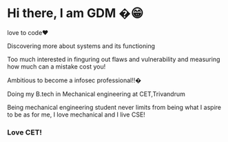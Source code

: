 # Hi there, I am GDM �😁

 
 
 love to code❤


Discovering more about systems and its functioning

Too much interested in finguring out flaws and vulnerability and measuring how much can a mistake cost you!




Ambitious to become a infosec professional!!�
 
 

Doing my B.tech in Mechanical engineering at CET,Trivandrum

Being mechanical engineering student never limits from being what I aspire to be as for me, I love mechanical and I live CSE!

### Love CET!
